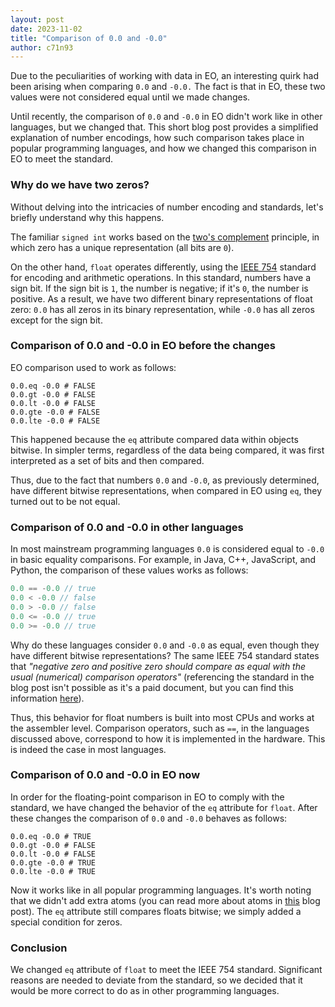 ```yaml
---
layout: post
date: 2023-11-02
title: "Comparison of 0.0 and -0.0"
author: c71n93
---
```


Due to the peculiarities of working with data in EO, an interesting quirk had been arising when comparing `0.0` and
`-0.0.` The fact is that in EO, these two values were not considered equal until we made changes.

Until recently, the comparison of `0.0` and `-0.0` in EO didn't work like in other languages, but we changed that. This
short blog post provides a simplified explanation of number encodings, how such comparison takes place in popular
programming languages, and how we changed this comparison in EO to meet the standard.

<!--more-->

### Why do we have two zeros?

Without delving into the intricacies of number encoding and standards, let's briefly understand why this happens.

The familiar `signed int` works based on the [two's complement](https://en.wikipedia.org/wiki/Two%27s_complement)
principle, in which zero has a unique representation (all bits are `0`).

On the other hand, `float` operates differently, using the [IEEE 754](https://en.wikipedia.org/wiki/IEEE_754) standard
for encoding and arithmetic operations. In this standard, numbers have a sign bit. If the sign bit is `1`, the number is
negative; if it's `0`, the number is positive. As a result, we have two different binary representations of float
zero: `0.0` has all zeros in its binary representation, while `-0.0` has all zeros except for the sign bit.

### Comparison of 0.0 and -0.0 in EO before the changes

EO comparison used to work as follows:

```
0.0.eq -0.0 # FALSE
0.0.gt -0.0 # FALSE
0.0.lt -0.0 # FALSE
0.0.gte -0.0 # FALSE
0.0.lte -0.0 # FALSE
```

This happened because the `eq` attribute compared data within objects bitwise. In simpler terms, regardless of the data
being compared, it was first interpreted as a set of bits and then compared.

Thus, due to the fact that numbers `0.0` and `-0.0`, as previously determined, have different bitwise representations,
when compared in EO using `eq`, they turned out to be not equal.

### Comparison of 0.0 and -0.0 in other languages

In most mainstream programming languages `0.0` is considered equal to `-0.0` in basic equality comparisons. For
example, in Java, C++, JavaScript, and Python, the comparison of these values works as follows:

```java
0.0 == -0.0 // true
0.0 < -0.0 // false
0.0 > -0.0 // false
0.0 <= -0.0 // true
0.0 >= -0.0 // true
```

Why do these languages consider `0.0` and `-0.0` as equal, even though they have different bitwise representations? The
same IEEE 754 standard states that *"negative zero and positive zero should compare as equal with the usual (numerical)
comparison operators"* (referencing the standard in the blog post isn't possible as it's a paid document, but you can
find this information [here](https://en.wikipedia.org/wiki/Signed_zero)).

Thus, this behavior for float numbers is built into most CPUs and works at the assembler level. Comparison operators,
such as `==`, in the languages discussed above, correspond to how it is implemented in the hardware. This is indeed the
case in most languages.

### Comparison of 0.0 and -0.0 in EO now

In order for the floating-point comparison in EO to comply with the standard, we have changed the behavior of the `eq`
attribute for `float`. After these changes the comparison of `0.0` and `-0.0` behaves as follows:

```
0.0.eq -0.0 # TRUE
0.0.gt -0.0 # FALSE
0.0.lt -0.0 # FALSE
0.0.gte -0.0 # TRUE
0.0.lte -0.0 # TRUE
```

Now it works like in all popular programming languages. It's worth noting that we didn't add extra atoms (you can read
more about atoms in [this](https://news.eolang.org/2022-12-02-java-atoms.html) blog post). The `eq` attribute still
compares floats bitwise; we simply added a special condition for zeros.

### Conclusion

We changed `eq` attribute of `float` to meet the IEEE 754 standard. Significant reasons are needed to deviate from the
standard, so we decided that it would be more correct to do as in other programming languages.
